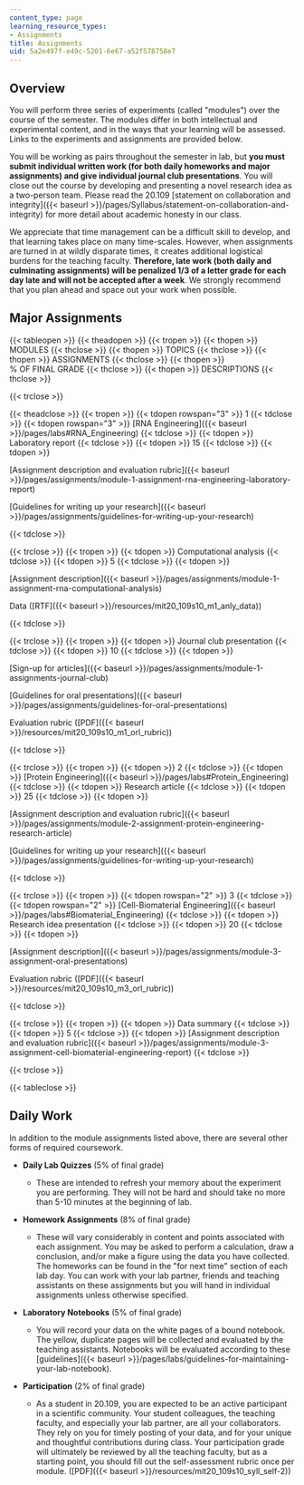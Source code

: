 ```yaml
---
content_type: page
learning_resource_types:
- Assignments
title: Assignments
uid: 5a2e497f-e49c-5201-6e67-a52f578758e7
---
```


Overview
--------

You will perform three series of experiments (called "modules") over the course of the semester. The modules differ in both intellectual and experimental content, and in the ways that your learning will be assessed. Links to the experiments and assignments are provided below.

You will be working as pairs throughout the semester in lab, but **you must submit individual written work (for both daily homeworks and major assignments) and give individual journal club presentations**. You will close out the course by developing and presenting a novel research idea as a two-person team. Please read the 20.109 [statement on collaboration and integrity]({{< baseurl >}}/pages/Syllabus/statement-on-collaboration-and-integrity) for more detail about academic honesty in our class.

We appreciate that time management can be a difficult skill to develop, and that learning takes place on many time-scales. However, when assignments are turned in at wildly disparate times, it creates additional logistical burdens for the teaching faculty. **Therefore, late work (both daily and culminating assignments) will be penalized 1/3 of a letter grade for each day late and will not be accepted after a week**. We strongly recommend that you plan ahead and space out your work when possible.

Major Assignments
-----------------

{{< tableopen >}}
{{< theadopen >}}
{{< tropen >}}
{{< thopen >}}
MODULES
{{< thclose >}}
{{< thopen >}}
TOPICS
{{< thclose >}}
{{< thopen >}}
ASSIGNMENTS
{{< thclose >}}
{{< thopen >}}
% OF FINAL GRADE
{{< thclose >}}
{{< thopen >}}
DESCRIPTIONS
{{< thclose >}}

{{< trclose >}}

{{< theadclose >}}
{{< tropen >}}
{{< tdopen rowspan="3" >}}
1
{{< tdclose >}}
{{< tdopen rowspan="3" >}}
[RNA Engineering]({{< baseurl >}}/pages/labs#RNA_Engineering)
{{< tdclose >}}
{{< tdopen >}}
Laboratory report
{{< tdclose >}}
{{< tdopen >}}
15
{{< tdclose >}}
{{< tdopen >}}


[Assignment description and evaluation rubric]({{< baseurl >}}/pages/assignments/module-1-assignment-rna-engineering-laboratory-report)

[Guidelines for writing up your research]({{< baseurl >}}/pages/assignments/guidelines-for-writing-up-your-research)


{{< tdclose >}}

{{< trclose >}}
{{< tropen >}}
{{< tdopen >}}
Computational analysis
{{< tdclose >}}
{{< tdopen >}}
5
{{< tdclose >}}
{{< tdopen >}}


[Assignment description]({{< baseurl >}}/pages/assignments/module-1-assignment-rna-computational-analysis)

Data ([RTF]({{< baseurl >}}/resources/mit20_109s10_m1_anly_data))


{{< tdclose >}}

{{< trclose >}}
{{< tropen >}}
{{< tdopen >}}
Journal club presentation
{{< tdclose >}}
{{< tdopen >}}
10
{{< tdclose >}}
{{< tdopen >}}


[Sign-up for articles]({{< baseurl >}}/pages/assignments/module-1-assignments-journal-club) 

[Guidelines for oral presentations]({{< baseurl >}}/pages/assignments/guidelines-for-oral-presentations)

Evaluation rubric ([PDF]({{< baseurl >}}/resources/mit20_109s10_m1_orl_rubric))


{{< tdclose >}}

{{< trclose >}}
{{< tropen >}}
{{< tdopen >}}
2
{{< tdclose >}}
{{< tdopen >}}
[Protein Engineering]({{< baseurl >}}/pages/labs#Protein_Engineering)
{{< tdclose >}}
{{< tdopen >}}
Research article
{{< tdclose >}}
{{< tdopen >}}
25
{{< tdclose >}}
{{< tdopen >}}


[Assignment description and evaluation rubric]({{< baseurl >}}/pages/assignments/module-2-assignment-protein-engineering-research-article)

[Guidelines for writing up your research]({{< baseurl >}}/pages/assignments/guidelines-for-writing-up-your-research)


{{< tdclose >}}

{{< trclose >}}
{{< tropen >}}
{{< tdopen rowspan="2" >}}
3
{{< tdclose >}}
{{< tdopen rowspan="2" >}}
[Cell-Biomaterial Engineering]({{< baseurl >}}/pages/labs#Biomaterial_Engineering)
{{< tdclose >}}
{{< tdopen >}}
Research idea presentation
{{< tdclose >}}
{{< tdopen >}}
20
{{< tdclose >}}
{{< tdopen >}}


[Assignment description]({{< baseurl >}}/pages/assignments/module-3-assignment-oral-presentations)

Evaluation rubric ([PDF]({{< baseurl >}}/resources/mit20_109s10_m3_orl_rubric))


{{< tdclose >}}

{{< trclose >}}
{{< tropen >}}
{{< tdopen >}}
Data summary
{{< tdclose >}}
{{< tdopen >}}
5
{{< tdclose >}}
{{< tdopen >}}
[Assignment description and evaluation rubric]({{< baseurl >}}/pages/assignments/module-3-assignment-cell-biomaterial-engineering-report) 
{{< tdclose >}}

{{< trclose >}}

{{< tableclose >}}

Daily Work
----------

In addition to the module assignments listed above, there are several other forms of required coursework.

*   **Daily Lab Quizzes** (5% of final grade)
    *   These are intended to refresh your memory about the experiment you are performing. They will not be hard and should take no more than 5-10 minutes at the beginning of lab.

*   **Homework Assignments** (8% of final grade)
    *   These will vary considerably in content and points associated with each assignment. You may be asked to perform a calculation, draw a conclusion, and/or make a figure using the data you have collected. The homeworks can be found in the "for next time" section of each lab day. You can work with your lab partner, friends and teaching assistants on these assignments but you will hand in individual assignments unless otherwise specified.

*   **Laboratory Notebooks** (5% of final grade)
    *   You will record your data on the white pages of a bound notebook. The yellow, duplicate pages will be collected and evaluated by the teaching assistants. Notebooks will be evaluated according to these [guidelines]({{< baseurl >}}/pages/labs/guidelines-for-maintaining-your-lab-notebook).

*   **Participation** (2% of final grade)
    *   As a student in 20.109, you are expected to be an active participant in a scientific community. Your student colleagues, the teaching faculty, and especially your lab partner, are all your collaborators. They rely on you for timely posting of your data, and for your unique and thoughtful contributions during class. Your participation grade will ultimately be reviewed by all the teaching faculty, but as a starting point, you should fill out the self-assessment rubric once per module. ([PDF]({{< baseurl >}}/resources/mit20_109s10_syll_self-2))